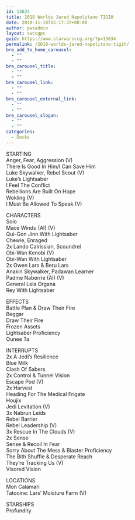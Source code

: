 ```yaml
---
id: 13634
title: 2018 Worlds Jared Napolitano TIGIH
date: 2018-11-18T15:17:37+00:00
author: pwsadmin
layout: swccgpc
guid: https://www.starwarsccg.org/?p=13634
permalink: /2018-worlds-jared-napolitano-tigih/
bre_add_to_home_carousel:
  - ""
  - ""
bre_carousel_title:
  - ""
  - ""
bre_carousel_link:
  - ""
  - ""
bre_carousel_external_link:
  - ""
  - ""
bre_carousel_slogan:
  - ""
  - ""
categories:
  - Decks
---
```

STARTING  
Anger, Fear, Aggression (V)  
There Is Good In Him/I Can Save Him  
Luke Skywalker, Rebel Scout (V)  
Luke&#8217;s Lightsaber  
I Feel The Conflict  
Rebellions Are Built On Hope  
Wokling (V)  
I Must Be Allowed To Speak (V)

CHARACTERS  
Solo  
Mace Windu (AI) (V)  
Qui-Gon Jinn With Lightsaber  
Chewie, Enraged  
2x Lando Calrissian, Scoundrel  
Obi-Wan Kenobi (V)  
Obi-Wan With Lightsaber  
2x Owen Lars & Beru Lars  
Anakin Skywalker, Padawan Learner  
Padme Naberrie (AI) (V)  
General Leia Organa  
Rey With Lightsaber

EFFECTS  
Battle Plan & Draw Their Fire  
Beggar  
Draw Their Fire  
Frozen Assets  
Lightsaber Proficiency  
Ounee Ta

INTERRUPTS  
2x A Jedi&#8217;s Resilience  
Blue Milk  
Clash Of Sabers  
2x Control & Tunnel Vision  
Escape Pod (V)  
2x Harvest  
Heading For The Medical Frigate  
Houjix  
Jedi Levitation (V)  
3x Nabrun Leids  
Rebel Barrier  
Rebel Leadership (V)  
3x Rescue In The Clouds (V)  
2x Sense  
Sense & Recoil In Fear  
Sorry About The Mess & Blaster Proficiency  
The Bith Shuffle & Desperate Reach  
They&#8217;re Tracking Us (V)  
Visored Vision

LOCATIONS  
Mon Calamari  
Tatooine: Lars&#8217; Moisture Farm (V)

STARSHIPS  
Profundity